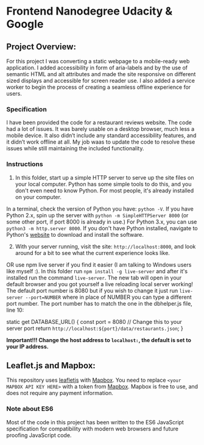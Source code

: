 # Frontend Nanodegree Udacity & Google

## Project Overview:

For this project I was converting a static webpage to a mobile-ready web application. I added accessibility in form of aria-labels and by the use of semantic HTML and alt attributes and made the site responsive on different sized displays and accessible for screen reader use. I also added a service worker to begin the process of creating a seamless offline experience for users.

### Specification

I have been provided the code for a restaurant reviews website. The code had a lot of issues. It was barely usable on a desktop browser, much less a mobile device. It also didn’t include any standard accessibility features, and it didn’t work offline at all. My job waas to update the code to resolve these issues while still maintaining the included functionality. 

### Instructions 

1. In this folder, start up a simple HTTP server to serve up the site files on your local computer. Python has some simple tools to do this, and you don't even need to know Python. For most people, it's already installed on your computer. 

In a terminal, check the version of Python you have: `python -V`. If you have Python 2.x, spin up the server with `python -m SimpleHTTPServer 8000` (or some other port, if port 8000 is already in use.) For Python 3.x, you can use `python3 -m http.server 8000`. If you don't have Python installed, navigate to Python's [website](https://www.python.org/) to download and install the software.

2. With your server running, visit the site: `http://localhost:8000`, and look around for a bit to see what the current experience looks like.

OR use npm live server if you find it easier (I am talking to Windows users like myself :). In this folder run `npm install -g live-server` and after it's installed run the command `live-server`. The new tab will open in your default browser and you got yourself a live reloading local server working! The default port number is 8080 but if you wish to change it just run `live-server --port=NUMBER` where in place of NUMBER you can type a different port number. The port number has to match the one in the dbhelper.js file, line 10: 

static get DATABASE_URL() {
    const port = 8080 // Change this to your server port
    return `http://localhost:${port}/data/restaurants.json`;
  }
  
<strong>Important!!! Change the host address to `localhost:`, the default is set to your IP address.</strong>

## Leaflet.js and Mapbox:

This repository uses [leafletjs](https://leafletjs.com/) with [Mapbox](https://www.mapbox.com/). You need to replace `<your MAPBOX API KEY HERE>` with a token from [Mapbox](https://www.mapbox.com/). Mapbox is free to use, and does not require any payment information. 

### Note about ES6

Most of the code in this project has been written to the ES6 JavaScript specification for compatibility with modern web browsers and future proofing JavaScript code. 



